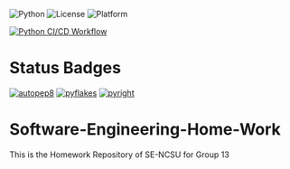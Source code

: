 ![Python](https://img.shields.io/badge/language-Python-blue)
![License](https://img.shields.io/badge/license-BSD--2--Clause-blue)
![Platform](https://img.shields.io/badge/platform-Linux-brightgreen)

[![Python CI/CD Workflow](https://github.com/SEGroup13/Software-Engineering-Home-Work/actions/workflows/.python-app.yml/badge.svg)](https://github.com/SEGroup13/Software-Engineering-Home-Work/actions/workflows/.python-app.yml)


# Status Badges

[![autopep8](https://img.shields.io/badge/code%20style-autopep8-brightgreen?style=flat-square&logo=python&logoColor=white)](https://github.com/MarthalaSaiKavya/Software-Engineering-Home-Work/actions)
[![pyflakes](https://img.shields.io/badge/linter-pyflakes-brightgreen?style=flat-square&logo=python&logoColor=white)](https://github.com/MarthalaSaiKavya/Software-Engineering-Home-Work/actions)
[![pyright](https://img.shields.io/badge/types-pyright-blue?style=flat-square&logo=python&logoColor=white)](https://github.com/MarthalaSaiKavya/Software-Engineering-Home-Work/actions)


# Software-Engineering-Home-Work
This is the Homework Repository of SE-NCSU for Group 13